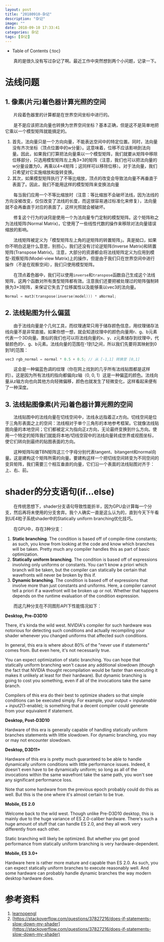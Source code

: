 ```yaml
---
layout: post
title: "20180910-杂记"
description: "杂记"
image: ""
date: 2018-09-10 17:33:41
categories: 杂记
tags: [杂记]
---
```

<!-- more -->
* Table of Contents
{:toc}

&nbsp; &nbsp; &nbsp; &nbsp;真的是很久没有写过杂记了啊。最近工作中突然想到两个小问题，记录一下。

# 法线问题

## 1. 像素(片元)着色器计算光照的空间

&nbsp; &nbsp; &nbsp; &nbsp;片段着色器里的计算都是在世界空间坐标中进行的。

&nbsp; &nbsp; &nbsp; &nbsp;是不是应该把法向量也转换为世界空间坐标？基本正确，但是这不是简单地把它乘以一个模型矩阵就能搞定的。

1. 首先，法向量只是一个方向向量，不能表达空间中的特定位置。同时，法向量没有齐次坐标（顶点位置中的w分量）。这意味着，位移不应该影响到法向量。因此，如果我们打算把法向量乘以一个模型矩阵，我们就要从矩阵中移除位移部分，只选用模型矩阵左上角3×3的矩阵（注意，我们也可以把法向量的w分量设置为0，再乘以4×4矩阵；这同样可以移除位移）。对于法向量，我们只希望对它实施缩放和旋转变换。
2. 其次，如果模型矩阵执行了不等比缩放，顶点的改变会导致法向量不再垂直于表面了。因此，我们不能用这样的模型矩阵来变换法向量

&nbsp; &nbsp; &nbsp; &nbsp;每当我们应用一个不等比缩放时（注意：等比缩放不会破坏法线，因为法线的方向没被改变，仅仅改变了法线的长度，而这很容易通过标准化来修复），法向量就不会再垂直于对应的表面了，这样光照就会被破坏。

&nbsp; &nbsp; &nbsp; &nbsp;修复这个行为的诀窍是使用一个为法向量专门定制的模型矩阵。这个矩阵称之为法线矩阵(Normal Matrix)，它使用了一些线性代数的操作来移除对法向量错误缩放的影响。

&nbsp; &nbsp; &nbsp; &nbsp;法线矩阵被定义为「模型矩阵左上角的逆矩阵的转置矩阵」。真是拗口，如果你不明白这是什么意思，别担心，我们还没有讨论逆矩阵(Inverse Matrix)和转置矩阵(Transpose Matrix)。注意，大部分的资源都会将法线矩阵定义为应用到模型-观察矩阵(Model-view Matrix)上的操作，但是由于我们只在世界空间中进行操作（不是在观察空间），我们只使用模型矩阵。

&nbsp; &nbsp; &nbsp; &nbsp;在顶点着色器中，我们可以使用`inverse`和`transpose`函数自己生成这个法线矩阵，这两个函数对所有类型矩阵都有效。注意我们还要把被处理过的矩阵强制转换为3×3矩阵，来保证它失去了位移属性以及能够乘以vec3的法向量。

```c++
Normal = mat3(transpose(inverse(model))) * aNormal;
```

## 2. 法线贴图为什么偏蓝

&nbsp; &nbsp; &nbsp; &nbsp;由于法线向量是个几何工具，而纹理通常只用于储存颜色信息，用纹理储存法线向量不是非常直接。如果你想一想，就会知道纹理中的颜色向量用r、g、b元素代表一个3D向量。类似的我们也可以将法线向量的x、y、z元素储存到纹理中，代替颜色的r、g、b元素。法线向量的范围在-1到1之间，所以我们先要将其映射到0到1的范围：

```c++
vec3 rgb_normal = normal * 0.5 + 0.5; // 从 [-1,1] 转换至 [0,1]
```

&nbsp; &nbsp; &nbsp; &nbsp;这会是一种偏蓝色调的纹理（你在网上找到的几乎所有法线贴图都是这样的）。这是因为所有法线的指向都偏向z轴（0, 0, 1）这是一种偏蓝的颜色。法线向量从z轴方向也向其他方向轻微偏移，颜色也就发生了轻微变化，这样看起来便有了一种深度。

## 3. 法线贴图像素(片元)着色器计算光照的空间

&nbsp; &nbsp; &nbsp; &nbsp;法线贴图中的法线向量在切线空间中，法线永远指着正z方向。切线空间是位于三角形表面之上的空间：法线相对于单个三角形的本地参考框架。它就像法线贴图向量的本地空间；它们都被定义为指向正z方向，无论最终变换到什么方向。使用一个特定的矩阵我们就能将本地/切线空寂中的法线向量转成世界或视图坐标，使它们转向到最终的贴图表面的方向。

&nbsp; &nbsp; &nbsp; &nbsp;这种矩阵叫做TBN矩阵这三个字母分别代表tangent、bitangent和normal向量。这是建构这个矩阵所需的向量。要建构这样一个把切线空间转变为不同空间的变异矩阵，我们需要三个相互垂直的向量，它们沿一个表面的法线贴图对齐于：上、右、前。

# shader的分支语句(if...else)

&nbsp; &nbsp; &nbsp; &nbsp;在传统思想下，shader分支语句导致性能折半，因为GPU会计算每一个分支，然后再将未使用的分支舍弃。我个人确实一直是这么认为的，直到今天下午看到UE4粒子系统shader中的Statically uniform branching优化技巧。

&nbsp; &nbsp; &nbsp; &nbsp;在GPU中，存在3种分支：

1. **Static branching**. The condition is based off of compile-time constants; as such, you know from looking at the code and know which branches will be taken. Pretty much any compiler handles this as part of basic optimization.
2. **Statically uniform branching**. The condition is based off of expressions involving only uniforms or constants. You can't know a priori which branch will be taken, but the compiler can statically be certain that wavefronts will never be broken by this if.
3. **Dynamic branching**. The condition is based off of expressions that involve more than just constants and uniforms. Here, a compiler cannot tell a priori if a wavefront will be broken up or not. Whether that happens depends on the runtime evaluation of the condition expression.

&nbsp; &nbsp; &nbsp; &nbsp;而这几种分支在不同图形API下性能情况如下：

**Desktop, Pre-D3D10**

There, it's kinda the wild west. NVIDIA's compiler for such hardware was notorious for detecting such conditions and actually recompiling your shader whenever you changed uniforms that affected such conditions.

In general, this era is where about 80% of the "never use if statements" comes from. But even here, it's not necessarily true.

You can expect optimization of static branching. You can hope that statically uniform branching won't cause any additional slowdown (though the fact that NVIDIA thought recompilation would be faster than executing it makes it unlikely at least for their hardware). But dynamic branching is going to cost you something, even if all of the invocations take the same branch.

Compilers of this era do their best to optimize shaders so that simple conditions can be executed simply. For example, your output = input*enable + input2*(1-enable); is something that a decent compiler could generate from your equivalent if statement.

**Desktop, Post-D3D10**

Hardware of this era is generally capable of handling statically uniform branches statements with little slowdown. For dynamic branching, you may or may not encounter slowdown.

**Desktop, D3D11+**

Hardware of this era is pretty much guaranteed to be able to handle dynamically uniform conditions with little performance issues. Indeed, it doesn't even have to be dynamically uniform; so long as all of the invocations within the same wavefront take the same path, you won't see any significant performance loss.

Note that some hardware from the previous epoch probably could do this as well. But this is the one where it's almost certain to be true.

**Mobile, ES 2.0**

Welcome back to the wild west. Though unlike Pre-D3D10 desktop, this is mainly due to the huge variance of ES 2.0-caliber hardware. There's such a huge amount of stuff that can handle ES 2.0, and they all work very differently from each other.

Static branching will likely be optimized. But whether you get good performance from statically uniform branching is very hardware-dependent.

**Mobile, ES 3.0+**

Hardware here is rather more mature and capable than ES 2.0. As such, you can expect statically uniform branches to execute reasonably well. And some hardware can probably handle dynamic branches the way modern desktop hardware does.

# 参考资料

1. [learnopengl](https://learnopengl-cn.github.io/)
2. [https://stackoverflow.com/questions/37827216/does-if-statements-slow-down-my-shader](https://stackoverflow.com/questions/37827216/does-if-statements-slow-down-my-shader)

